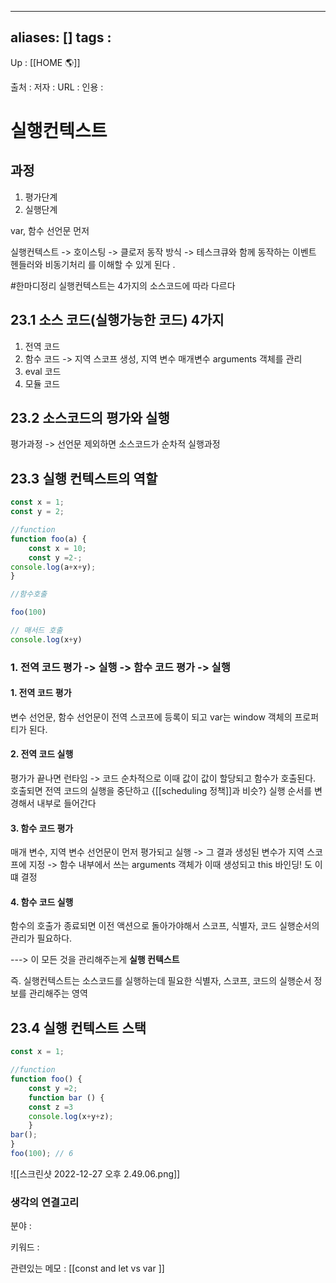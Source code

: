 
---
aliases: []
tags : 
---
Up : [[HOME 🌎]]

출처 :
저자 :
URL : 
인용 : 


# 실행컨텍스트 

## 과정
1. 평가단계 
2. 실행단계 

var, 함수 선언문 먼저 


실행컨텍스트 
-> 호이스팅
-> 클로저 동작 방식
-> 테스크큐와 함께 동작하는 이벤트 헨들러와 비동기처리 
를 이해할 수 있게 된다 .

#한마디정리 실행컨텍스트는 4가지의 소스코드에 따라 다르다 

## 23.1 소스 코드(실행가능한 코드) 4가지
1. 전역 코드 
2. 함수 코드
	-> 지역 스코프 생성, 지역 변수 매개변수 arguments 객체를 관리
3. eval 코드 
4. 모듈 코드 


## 23.2 소스코드의 평가와 실행
평가과정 -> 선언문 제외하면 소스코드가 순차적 실행과정


## 23.3 실행 컨텍스트의 역할 
```js
const x = 1;
const y = 2;

//function 
function foo(a) {
	const x = 10;
	const y =2-;
console.log(a+x+y);
}

//함수호출

foo(100)

// 매서드 호출
console.log(x+y)
```

### 1. 전역 코드 평가 -> 실행 -> 함수 코드 평가 -> 실행 

#### 1. 전역 코드 평가
변수 선언문, 함수 선언문이 전역 스코프에 등록이 되고 var는 window 객체의 프로퍼티가 된다.

#### 2. 전역 코드 실행
평가가 끝나면 런타임 -> 코드 순차적으로 이때 값이 값이 할당되고 함수가 호출된다. 호출되면 전역 코드의 실행을 중단하고 {[[scheduling 정책]]과 비슷?} 실행 순서를 변경해서 내부로 들어간다

#### 3. 함수 코드 평가
매개 변수, 지역 변수 선언문이 먼저 평가되고 실행  -> 그 결과 생성된 변수가 지역 스코프에 지정 -> 함수 내부에서 쓰는 arguments 객체가 이때 생성되고 this 바인딩! 도 이떄 결정

#### 4. 함수 코드 실행
함수의 호출가 종료되면 이전 액션으로 돌아가야해서 스코프, 식별자, 코드 실행순서의 관리가 필요하다. 

---> 이 모든 것을 관리해주는게 **실행 컨텍스트**

즉. 실행컨텍스트는 소스코드를 실행하는데 필요한 식별자, 스코프, 코드의 실행순서 정보를 관리해주는 영역 


## 23.4 실행 컨텍스트 스택 

```js
const x = 1;

//function 
function foo() {
	const y =2;
	function bar () {
	const z =3
	console.log(x+y+z);
	}
bar();
}
foo(100); // 6
```

![[스크린샷 2022-12-27 오후 2.49.06.png]]











### 생각의 연결고리
분야 :

키워드 :

관련있는 메모 : [[const and let vs var ]]
